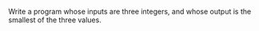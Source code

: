 Write a program whose inputs are three integers, and whose output is the smallest of the three values.
